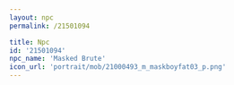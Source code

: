 ```yaml
---
layout: npc
permalink: /21501094

title: Npc
id: '21501094'
npc_name: 'Masked Brute'
icon_url: 'portrait/mob/21000493_m_maskboyfat03_p.png'
---
```

